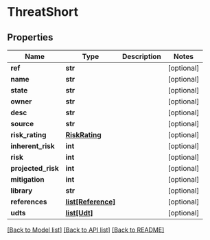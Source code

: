 # ThreatShort

## Properties
Name | Type | Description | Notes
------------ | ------------- | ------------- | -------------
**ref** | **str** |  | [optional] 
**name** | **str** |  | [optional] 
**state** | **str** |  | [optional] 
**owner** | **str** |  | [optional] 
**desc** | **str** |  | [optional] 
**source** | **str** |  | [optional] 
**risk_rating** | [**RiskRating**](RiskRating.md) |  | [optional] 
**inherent_risk** | **int** |  | [optional] 
**risk** | **int** |  | [optional] 
**projected_risk** | **int** |  | [optional] 
**mitigation** | **int** |  | [optional] 
**library** | **str** |  | [optional] 
**references** | [**list[Reference]**](Reference.md) |  | [optional] 
**udts** | [**list[Udt]**](Udt.md) |  | [optional] 

[[Back to Model list]](../README.md#documentation-for-models) [[Back to API list]](../README.md#documentation-for-api-endpoints) [[Back to README]](../README.md)


